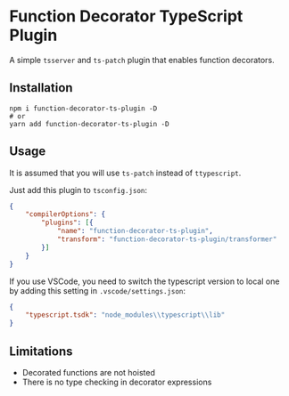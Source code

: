 # Function Decorator TypeScript Plugin

A simple `tsserver` and `ts-patch` plugin that enables function decorators.

## Installation

```shell
npm i function-decorator-ts-plugin -D
# or
yarn add function-decorator-ts-plugin -D
```

## Usage

It is assumed that you will use `ts-patch` instead of `ttypescript`.

Just add this plugin to `tsconfig.json`:

```json
{
    "compilerOptions": {
        "plugins": [{
            "name": "function-decorator-ts-plugin",
            "transform": "function-decorator-ts-plugin/transformer"
        }]
    }
}
```

If you use VSCode, you need to switch the typescript version to local one by adding this setting in `.vscode/settings.json`:

```json
{
    "typescript.tsdk": "node_modules\\typescript\\lib"
}
```

## Limitations

- Decorated functions are not hoisted
- There is no type cheсking in decorator expressions

